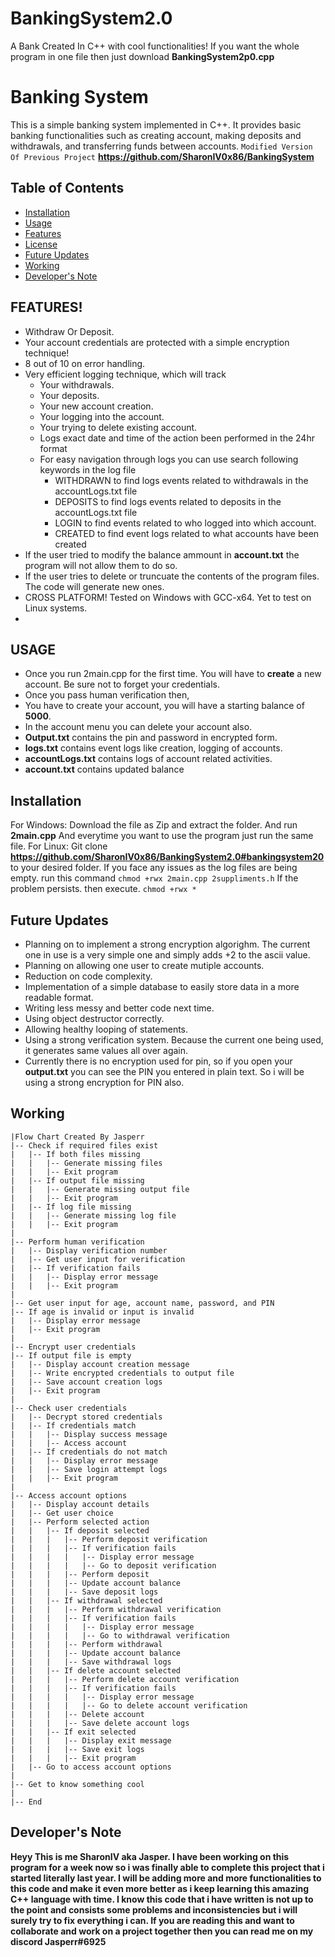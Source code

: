 # BankingSystem2.0
A Bank Created In C++ with cool functionalities! If you want the whole program in one file then just download **BankingSystem2p0.cpp**
# Banking System

This is a simple banking system implemented in C++. It provides basic banking functionalities such as creating account, making deposits and withdrawals, and transferring funds between accounts.
```Modified Version Of Previous Project``` **https://github.com/SharonIV0x86/BankingSystem**
## Table of Contents
- [Installation](#installation)
- [Usage](#usage)
- [Features](#features)
- [License](#license)
- [Future Updates](#Future-Updates)
- [Working](#Working)
- [Developer's Note](#Developer's-Note)
## FEATURES!
- Withdraw Or Deposit.
- Your account credentials are protected with a simple encryption technique!
- 8 out of 10 on error handling.
- Very efficient logging technique, which will track 
   - Your withdrawals.
   - Your deposits.
   - Your new account creation.
   - Your logging into the account.
   - Your trying to delete existing account.
   - Logs exact date and time of the action been performed in the 24hr format
   - For easy navigation through logs you can use search following keywords in the log file
      - WITHDRAWN to find logs events related to withdrawals in the accountLogs.txt file
      - DEPOSITS to find logs events related to deposits in the accountLogs.txt file
      - LOGIN to find events related to who logged into which account.
      - CREATED to find event logs related to what accounts have been created
- If the user tried to modify the balance ammount in **account.txt** the program will not allow them to do so.
- If the user tries to delete or truncuate the contents of the program files. The code will generate new ones.
- CROSS PLATFORM! Tested on Windows with GCC-x64. Yet to test on Linux systems.
- 
## USAGE 
- Once you run 2main.cpp for the first time. You will have to **create** a new account. Be sure not to forget your credentials.
- Once you pass human verification then,
- You have to create your account, you will have a starting balance of **5000**.
- In the account menu you can delete your account also.
- **Output.txt** contains the pin and password in encrypted form.
- **logs.txt** contains event logs like creation, logging of accounts.
- **accountLogs.txt** contains logs of account related activities.
- **account.txt** contains updated balance
## Installation
For Windows: Download the file as Zip and extract the folder. And run **2main.cpp** And everytime you want to use the program just run the same file.
For Linux: Git clone **https://github.com/SharonIV0x86/BankingSystem2.0#bankingsystem20** to your desired folder.
If you face any issues as the log files are being empty. run this command 
```chmod +rwx 2main.cpp 2suppliments.h```
If the problem persists. then execute.
```chmod +rwx *```
## Future Updates
- Planning on to implement a strong encryption algorighm. The current one in use is a very simple one and simply adds +2 to the ascii value.
- Planning on allowing one user to create mutiple accounts.
- Reduction on code complexity.
- Implementation of a simple database to easily store data in a more readable format.
- Writing less messy and better code next time.
- Using object destructor correctly.
- Allowing healthy looping of statements.
- Using a strong verification system. Because the current one being used, it generates same values all over again.
- Currently there is no encryption used for pin, so if you open your **output.txt** you can see the PIN you entered in plain text. So i will be using a strong encryption for PIN also.


## Working
```Start
|Flow Chart Created By Jasperr
|-- Check if required files exist
|   |-- If both files missing
|   |   |-- Generate missing files
|   |   |-- Exit program
|   |-- If output file missing
|   |   |-- Generate missing output file
|   |   |-- Exit program
|   |-- If log file missing
|   |   |-- Generate missing log file
|   |   |-- Exit program
|
|-- Perform human verification
|   |-- Display verification number
|   |-- Get user input for verification
|   |-- If verification fails
|   |   |-- Display error message
|   |   |-- Exit program
|
|-- Get user input for age, account name, password, and PIN
|-- If age is invalid or input is invalid
|   |-- Display error message
|   |-- Exit program
|
|-- Encrypt user credentials
|-- If output file is empty
|   |-- Display account creation message
|   |-- Write encrypted credentials to output file
|   |-- Save account creation logs
|   |-- Exit program
|
|-- Check user credentials
|   |-- Decrypt stored credentials
|   |-- If credentials match
|   |   |-- Display success message
|   |   |-- Access account
|   |-- If credentials do not match
|   |   |-- Display error message
|   |   |-- Save login attempt logs
|   |   |-- Exit program
|
|-- Access account options
|   |-- Display account details
|   |-- Get user choice
|   |-- Perform selected action
|   |   |-- If deposit selected
|   |   |   |-- Perform deposit verification
|   |   |   |-- If verification fails
|   |   |   |   |-- Display error message
|   |   |   |   |-- Go to deposit verification
|   |   |   |-- Perform deposit
|   |   |   |-- Update account balance
|   |   |   |-- Save deposit logs
|   |   |-- If withdrawal selected
|   |   |   |-- Perform withdrawal verification
|   |   |   |-- If verification fails
|   |   |   |   |-- Display error message
|   |   |   |   |-- Go to withdrawal verification
|   |   |   |-- Perform withdrawal
|   |   |   |-- Update account balance
|   |   |   |-- Save withdrawal logs
|   |   |-- If delete account selected
|   |   |   |-- Perform delete account verification
|   |   |   |-- If verification fails
|   |   |   |   |-- Display error message
|   |   |   |   |-- Go to delete account verification
|   |   |   |-- Delete account
|   |   |   |-- Save delete account logs
|   |   |-- If exit selected
|   |   |   |-- Display exit message
|   |   |   |-- Save exit logs
|   |   |   |-- Exit program
|   |-- Go to access account options
|
|-- Get to know something cool
|
|-- End
```
## Developer's Note
**Heyy This is me SharonIV aka Jasper. I have been working on this program for a week now so i was finally able to complete this project that i started literally last year. I will be adding more and more functionalities to this code and make it even more better as i keep learning this amazing C++ language with time. I know this code that i have written is not up to the point and consists some problems and inconsistencies but i will surely try to fix everything i can. If you are reading this and want to collaborate and work on a project together then you can read me on my discord Jasperr#6925**

